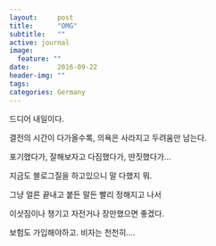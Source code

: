 ```yaml
---
layout:     post
title:      "OMG"
subtitle:   ""
active: journal
image:
  feature: ""
date:       2016-09-22 
header-img: ""
tags: 
categories: Germany
---
```



드디어 내일이다.

결전의 시간이 다가올수록, 의욕은 사라지고 두려움만 남는다.


포기했다가, 잘해보자고 다짐했다가, 딴짓했다가... 


지금도 블로그질을 하고있으니 말 다했지 뭐.


그냥 얼른 끝내고 붙든 말든 빨리 정해지고 나서

이삿짐이나 챙기고 자전거나 장만했으면 좋겠다.


보험도 가입해야하고. 비자는 천천히....


